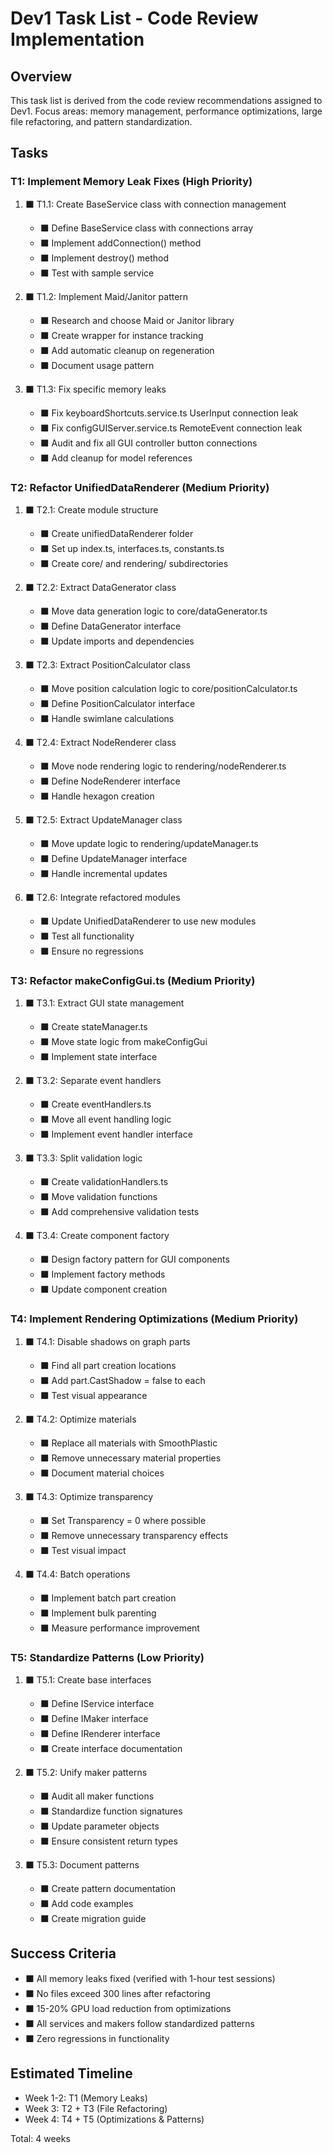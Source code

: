 # Dev1 Task List - Code Review Implementation

## Overview
This task list is derived from the code review recommendations assigned to Dev1. Focus areas: memory management, performance optimizations, large file refactoring, and pattern standardization.

## Tasks

### T1: Implement Memory Leak Fixes (High Priority)

1. ⬛ T1.1: Create BaseService class with connection management
   - ⬛ Define BaseService class with connections array
   - ⬛ Implement addConnection() method
   - ⬛ Implement destroy() method
   - ⬛ Test with sample service

2. ⬛ T1.2: Implement Maid/Janitor pattern
   - ⬛ Research and choose Maid or Janitor library
   - ⬛ Create wrapper for instance tracking
   - ⬛ Add automatic cleanup on regeneration
   - ⬛ Document usage pattern

3. ⬛ T1.3: Fix specific memory leaks
   - ⬛ Fix keyboardShortcuts.service.ts UserInput connection leak
   - ⬛ Fix configGUIServer.service.ts RemoteEvent connection leak
   - ⬛ Audit and fix all GUI controller button connections
   - ⬛ Add cleanup for model references

### T2: Refactor UnifiedDataRenderer (Medium Priority)

1. ⬛ T2.1: Create module structure
   - ⬛ Create unifiedDataRenderer folder
   - ⬛ Set up index.ts, interfaces.ts, constants.ts
   - ⬛ Create core/ and rendering/ subdirectories

2. ⬛ T2.2: Extract DataGenerator class
   - ⬛ Move data generation logic to core/dataGenerator.ts
   - ⬛ Define DataGenerator interface
   - ⬛ Update imports and dependencies

3. ⬛ T2.3: Extract PositionCalculator class
   - ⬛ Move position calculation logic to core/positionCalculator.ts
   - ⬛ Define PositionCalculator interface
   - ⬛ Handle swimlane calculations

4. ⬛ T2.4: Extract NodeRenderer class
   - ⬛ Move node rendering logic to rendering/nodeRenderer.ts
   - ⬛ Define NodeRenderer interface
   - ⬛ Handle hexagon creation

5. ⬛ T2.5: Extract UpdateManager class
   - ⬛ Move update logic to rendering/updateManager.ts
   - ⬛ Define UpdateManager interface
   - ⬛ Handle incremental updates

6. ⬛ T2.6: Integrate refactored modules
   - ⬛ Update UnifiedDataRenderer to use new modules
   - ⬛ Test all functionality
   - ⬛ Ensure no regressions

### T3: Refactor makeConfigGui.ts (Medium Priority)

1. ⬛ T3.1: Extract GUI state management
   - ⬛ Create stateManager.ts
   - ⬛ Move state logic from makeConfigGui
   - ⬛ Implement state interface

2. ⬛ T3.2: Separate event handlers
   - ⬛ Create eventHandlers.ts
   - ⬛ Move all event handling logic
   - ⬛ Implement event handler interface

3. ⬛ T3.3: Split validation logic
   - ⬛ Create validationHandlers.ts
   - ⬛ Move validation functions
   - ⬛ Add comprehensive validation tests

4. ⬛ T3.4: Create component factory
   - ⬛ Design factory pattern for GUI components
   - ⬛ Implement factory methods
   - ⬛ Update component creation

### T4: Implement Rendering Optimizations (Medium Priority)

1. ⬛ T4.1: Disable shadows on graph parts
   - ⬛ Find all part creation locations
   - ⬛ Add part.CastShadow = false to each
   - ⬛ Test visual appearance

2. ⬛ T4.2: Optimize materials
   - ⬛ Replace all materials with SmoothPlastic
   - ⬛ Remove unnecessary material properties
   - ⬛ Document material choices

3. ⬛ T4.3: Optimize transparency
   - ⬛ Set Transparency = 0 where possible
   - ⬛ Remove unnecessary transparency effects
   - ⬛ Test visual impact

4. ⬛ T4.4: Batch operations
   - ⬛ Implement batch part creation
   - ⬛ Implement bulk parenting
   - ⬛ Measure performance improvement

### T5: Standardize Patterns (Low Priority)

1. ⬛ T5.1: Create base interfaces
   - ⬛ Define IService interface
   - ⬛ Define IMaker interface
   - ⬛ Define IRenderer interface
   - ⬛ Create interface documentation

2. ⬛ T5.2: Unify maker patterns
   - ⬛ Audit all maker functions
   - ⬛ Standardize function signatures
   - ⬛ Update parameter objects
   - ⬛ Ensure consistent return types

3. ⬛ T5.3: Document patterns
   - ⬛ Create pattern documentation
   - ⬛ Add code examples
   - ⬛ Create migration guide

## Success Criteria

- ⬛ All memory leaks fixed (verified with 1-hour test sessions)
- ⬛ No files exceed 300 lines after refactoring
- ⬛ 15-20% GPU load reduction from optimizations
- ⬛ All services and makers follow standardized patterns
- ⬛ Zero regressions in functionality

## Estimated Timeline

- Week 1-2: T1 (Memory Leaks)
- Week 3: T2 + T3 (File Refactoring)
- Week 4: T4 + T5 (Optimizations & Patterns)

Total: 4 weeks